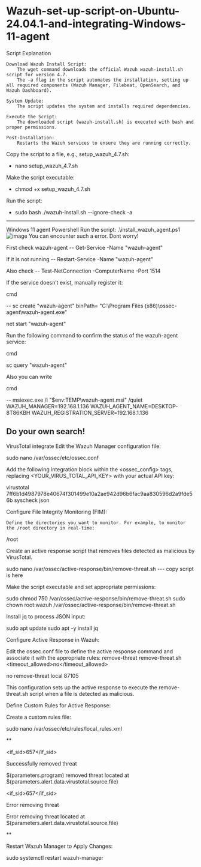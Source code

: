 # Wazuh-set-up-script-on-Ubuntu-24.04.1-and-integrating-Windows-11-agent

Script Explanation

    Download Wazuh Install Script:
        The wget command downloads the official Wazuh wazuh-install.sh script for version 4.7.
        The -a flag in the script automates the installation, setting up all required components (Wazuh Manager, Filebeat, OpenSearch, and Wazuh Dashboard).

    System Update:
        The script updates the system and installs required dependencies.

    Execute the Script:
        The downloaded script (wazuh-install.sh) is executed with bash and proper permissions.

    Post-Installation:
        Restarts the Wazuh services to ensure they are running correctly.

        
Copy the script to a file, e.g., setup_wazuh_4.7.sh:
- nano setup_wazuh_4.7.sh

Make the script executable:
- chmod +x setup_wazuh_4.7.sh

Run the script:
- sudo bash ./wazuh-install.sh --ignore-check -a
--------------------------------------------------------------------------------------------------
Windows 11 agent
Powershell
Run the script:
.\install_wazuh_agent.ps1 
![image](https://github.com/user-attachments/assets/ae5417fb-d502-47eb-93b6-0c7834b2cc3b)
You can encounter such a error. Dont worry!

 First check wazuh-agent   -- Get-Service -Name "wazuh-agent"
 
 If it is not running --  Restart-Service -Name "wazuh-agent"
 
 Also check -- Test-NetConnection -ComputerName <your server ip> -Port 1514
 
 If the service doesn’t exist, manually register it:
 
 cmd 
 
 -- sc create "wazuh-agent" binPath= "C:\Program Files (x86)\ossec-agent\wazuh-agent.exe"
 
 net start "wazuh-agent"
 
 Run the following command to confirm the status of the wazuh-agent service:
 
 cmd
 
 sc query "wazuh-agent"
 
 Also you can write 
 
 cmd
 
 -- msiexec.exe /i "$env:TEMP\wazuh-agent.msi" /quiet WAZUH_MANAGER=192.168.1.136 WAZUH_AGENT_NAME=DESKTOP-8T86KBH WAZUH_REGISTRATION_SERVER=192.168.1.136
 
 Do your own search!
 ------------------------------------------------
 VirusTotal integrate
Edit the Wazuh Manager configuration file:

sudo nano /var/ossec/etc/ossec.conf

Add the following integration block within the <ossec_config> tags, replacing <YOUR_VIRUS_TOTAL_API_KEY> with your actual API key:

<integration>
  <name>virustotal</name>
  <api_key>7ff6b1d4987978e40674f301499e10a2ae942d96b6fac9aa830596d2a9fde56b</api_key>
  <group>syscheck</group>
  <alert_format>json</alert_format>
</integration>

Configure File Integrity Monitoring (FIM):

    Define the directories you want to monitor. For example, to monitor the /root directory in real-time:

<syscheck>
  <directories realtime="yes">/root</directories>
</syscheck>

Create an active response script that removes files detected as malicious by VirusTotal.

sudo nano /var/ossec/active-response/bin/remove-threat.sh --- copy script is here

Make the script executable and set appropriate permissions:

sudo chmod 750 /var/ossec/active-response/bin/remove-threat.sh
sudo chown root:wazuh /var/ossec/active-response/bin/remove-threat.sh

Install jq to process JSON input:

sudo apt update
sudo apt -y install jq

Configure Active Response in Wazuh:

Edit the ossec.conf file to define the active response command and associate it with the appropriate rules:
 <command>
  <name>remove-threat</name>
  <executable>remove-threat.sh</executable>
  <timeout_allowed>no</timeout_allowed>
</command>

<active-response>
  <disabled>no</disabled>
  <command>remove-threat</command>
  <location>local</location>
  <rules_id>87105</rules_id>
</active-response>

This configuration sets up the active response to execute the remove-threat.sh script when a file is detected as malicious.

Define Custom Rules for Active Response:

Create a custom rules file:

sudo nano /var/ossec/etc/rules/local_rules.xml

 **<group name="virustotal,">
 
  <rule id="100092" level="12">
      
<if_sid>657</if_sid>

<match>Successfully removed threat</match>

<description>$(parameters.program) removed threat located at $(parameters.alert.data.virustotal.source.file)</description>

  </rule>
  
  <rule id="100093" level="12">
      
<if_sid>657</if_sid>

<match>Error removing threat</match>

<description>Error removing threat located at $(parameters.alert.data.virustotal.source.file)</description>

  </rule>
  
</group>**

Restart Wazuh Manager to Apply Changes:

sudo systemctl restart wazuh-manager

